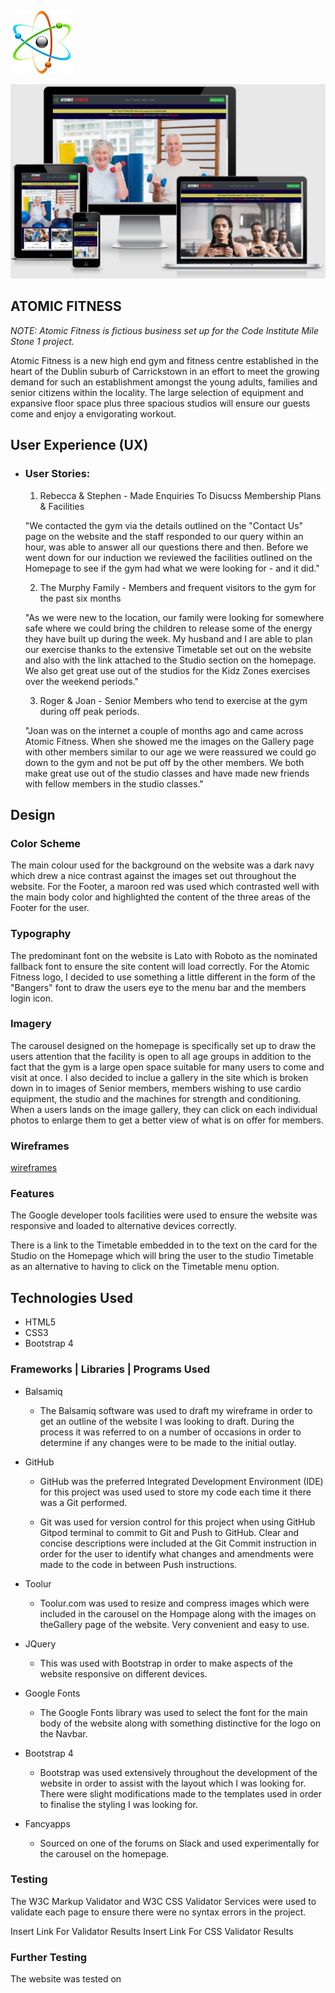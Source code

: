  ![picture](assets/docs/readme_nav_logo.jpg)  

![Image](assets/docs/responsive.PNG)

 ## ATOMIC FITNESS 

 *_NOTE: Atomic Fitness is fictious business set up for the Code Institute Mile Stone 1 project._*

   Atomic Fitness is a new high end gym and fitness centre established in the heart of the Dublin suburb of Carrickstown in 
   an effort to meet the growing demand for such an establishment amongst the young adults, families and senior citizens 
   within the locality.  The large selection of equipment and expansive floor space plus three spacious studios will ensure our
   guests come and enjoy a envigorating workout.



   ## User Experience (UX)

-   ### User Stories:
    
    1. Rebecca & Stephen - Made Enquiries To Disucss Membership Plans & Facilities
    
    "We contacted the gym via the details outlined on the "Contact Us" page on the website and the staff responded to our query 
    within an hour, was able to answer all our questions there and then.  Before we went down for our induction we reviewed the 
    facilities outlined on the Homepage to see if the gym had what we were looking for - and it did."

    2. The Murphy Family - Members and frequent visitors to the gym for the past six months
    
    "As we were new to the location, our family were looking for somewhere safe where we could bring the children to 
    release some of the energy they have built up during the week. My husband and I are able to plan our exercise thanks to the
    extensive Timetable set out on the website and also with the link attached to the Studio section on the homepage. We also
    get great use out of the studios for the Kidz Zones exercises over the weekend periods."
    
    3. Roger & Joan - Senior Members who tend to exercise at the gym during off peak periods.

    "Joan was on the internet a couple of months ago and came across Atomic Fitness. When she showed me the images on the Gallery
    page with other members similar to our age we were reassured we could go down to the gym and not be put off by the other members.
    We both make great use out of the studio classes and have made new friends with fellow members in the studio classes."

    
## Design
 
### Color Scheme

The main colour used for the background on the website was a dark navy which drew a nice contrast against the images set 
out throughout the website. For the Footer, a maroon red was used which contrasted well with the main body color and highlighted
the content of the three areas of the Footer for the user.

### Typography

The predominant font on the website is Lato with Roboto as the nominated fallback font to ensure the site content will load correctly.
For the Atomic Fitness logo, I decided to use something a little different in the form of the "Bangers" font to draw the users eye to 
the menu bar and the members login icon.

### Imagery

The carousel designed on the homepage is specifically set up to draw the users attention that the facility is open to all age groups
in addition to the fact that the gym is a large open space suitable for many users to come and visit at once.  I also decided to inclue
a gallery in the site which is broken down in to images of Senior members, members wishing to use cardio equipment, the studio and the
machines for strength and conditioning.  When a users lands on the image gallery, they can click on each individual photos to enlarge them
to get a better view of what is on offer for members.

### Wireframes

[wireframes](https://github.com/colinflahive/MS1_Fitness/blob/master/assets/docs/Wireframes.pdf)

### Features

The Google developer tools facilities were used to ensure the website was responsive and loaded to alternative devices correctly.

There is a link to the Timetable embedded in to the text on the card for the Studio on the Homepage which will bring the user to the 
studio Timetable as an alternative to having to click on the Timetable menu option.



## Technologies Used

*   HTML5
*   CSS3
*   Bootstrap 4

### Frameworks | Libraries | Programs Used

*   Balsamiq
    + The Balsamiq software was used to draft my wireframe in order to get an outline of the website I was looking to draft.
    During the process it was referred to on a number of occasions in order to determine if any changes were to be made to the initial outlay.

*   GitHub    
    + GitHub was the preferred Integrated Development Environment (IDE) for this project was used used to store my code each
    time it there was a Git performed. 

    + Git was used for version control for this project when using GitHub Gitpod terminal to commit to Git and Push to GitHub. Clear 
    and concise descriptions were included at the Git Commit instruction in order for the user to identify what changes and amendments were
    made to the code in between Push instructions.

*   Toolur
    + Toolur.com was used to resize and compress images which were included in the carousel on the Hompage along with the images
    on theGallery page of the website. Very convenient and easy to use.

*   JQuery
    + This was used with Bootstrap in order to make aspects of the website responsive on different devices.

*   Google Fonts
    + The Google Fonts library was used to select the font for the main body of the website along with something distinctive for the logo
    on the Navbar.

*   Bootstrap 4
    + Bootstrap was used extensively throughout the development of the website in order to assist with the layout which I was
    looking for.  There were slight modifications made to the templates used in order to finalise the styling I was looking for.

*   Fancyapps
    + Sourced on one of the forums on Slack and used experimentally for the carousel on the homepage.

### Testing

The W3C Markup Validator and W3C CSS Validator Services were used to validate each page to ensure there were no syntax errors in 
the project.

Insert Link For Validator Results
Insert Link For CSS Validator Results

### Further Testing

The website was tested on




  














